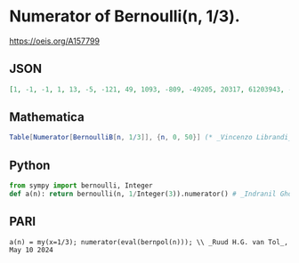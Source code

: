# Numerator of Bernoulli\(n, 1/3\)\.
https://oeis.org/A157799
## JSON
```JSON
[1, -1, -1, 1, 13, -5, -121, 49, 1093, -809, -49205, 20317, 61203943, -722813, -5580127, 34607305, 25949996501, -2145998417, -2832495743227, 167317266613, 101471818419863, -16020403322021, -4469253897850313, 1848020950359841, 11126033443528968583, -252778977216700025]
```
## Mathematica
```Mathematica
Table[Numerator[BernoulliB[n, 1/3]], {n, 0, 50}] (* _Vincenzo Librandi_, Mar 16 2014 *)
```
## Python
```Python
from sympy import bernoulli, Integer
def a(n): return bernoulli(n, 1/Integer(3)).numerator() # _Indranil Ghosh_, May 01 2017
```
## PARI
```PARI
a(n) = my(x=1/3); numerator(eval(bernpol(n))); \\ _Ruud H.G. van Tol_, May 10 2024
```
